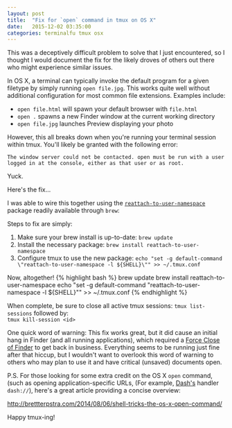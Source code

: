 ```yaml
---
layout: post
title:  "Fix for `open` command in tmux on OS X"
date:   2015-12-02 03:35:00
categories: terminalfu tmux osx
---
```


This was a deceptively difficult problem to solve that I just encountered, so I thought I would document the fix for the likely droves of others out there who might experience similar issues. 

In OS X, a terminal can typically invoke the default program for a given filetype by simply running `open file.jpg`. This works quite well without additional configuration for most common file extensions. Examples include:

- `open file.html` will spawn your default browser with `file.html`
- `open .` spawns a new Finder window at the current working directory
- `open file.jpg` launches Preview displaying your photo

However, this all breaks down when you're running your terminal session within tmux. You'll likely be granted with the following error:

`The window server could not be contacted. open must be run with a user logged in at the console, either as that user or as root.`

Yuck.

Here's the fix...

I was able to wire this together using the [`reattach-to-user-namespace`][reattach] package readily available through `brew`:

Steps to fix are simply:
1. Make sure your brew install is up-to-date: `brew update`
2. Install the necessary package: `brew install reattach-to-user-namespace`
3. Configure tmux to use the new package: 
`echo "set -g default-command \"reattach-to-user-namespace -l ${SHELL}\"" >> ~/.tmux.conf`

Now, altogether!
{% highlight bash %}
brew update
brew install reattach-to-user-namespace
echo "set -g default-command \"reattach-to-user-namespace -l ${SHELL}\"" >> ~/.tmux.conf
{% endhighlight %}

When complete, be sure to close all active tmux sessions:
  `tmux list-sessions` 
followed by:  
  `tmux kill-session <id>`

One quick word of warning: This fix works great, but it did cause an initial hang in Finder (and all running applications), which required a [Force Close of Finder][force-close] to get back in business. Everything seems to be running just fine after that hiccup, but I wouldn't want to overlook this word of warning to others who may plan to use it and have critical (unsaved) documents open.

P.S. For those looking for some extra credit on the OS X `open` command, (such as opening application-specific URLs, (For example, [Dash's][dash] handler `dash://`), here's a great article providing a concise overview: 

http://brettterpstra.com/2014/08/06/shell-tricks-the-os-x-open-command/

Happy tmux-ing!

[reattach]:    http://brewformulas.org/ReattachToUserNamespace
[force-close]: https://discussions.apple.com/thread/5703354
[dash]:        https://kapeli.com/dash
